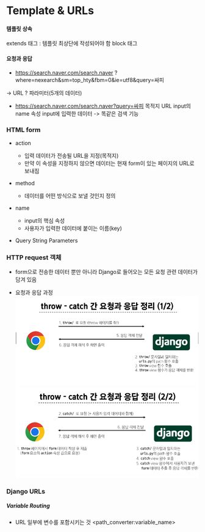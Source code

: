 # Template & URLs
#### 템플릿 상속
extends 태그 : 템플릿 최상단에 작성되어야 함
block 태그

#### 요청과 응답


- https://search.naver.com/search.naver ? where=nexearch&sm=top_hty&fbm=0&ie=utf8&query=싸피

-> URL  ?  파라미터(5개의 데이터)

- https://search.naver.com/search.naver?query=싸피
    목적지 URL                           input의 name 속성
                                         input에 입력한 데이터
-> 똑같은 검색 기능

### HTML form
- action
  - 입력 데이터가 전송될 URL을 지정(목적지)
  - 만약 이 속성을 지정하지 않으면 데이터는 현재 form이 있는 페이지의 URL로 보내짐
- method
  - 데이터를 어떤 방식으로 보낼 것인지 정의

- name 
  - input의 핵심 속성
  - 사용자가 입력한 데이터에 붙이는 이름(key)
- Query String Parameters


### HTTP request 객체
- form으로 전송한 데이터 뿐만 아니라 Django로 들어오는 모든 요청 관련 데이터가 담겨 있음

- 요청과 응답 과정
![alt text](image-4.png)
![alt text](image-5.png)



### Django URLs
##### Variable Routing
- URL 일부에 변수를 포함시키는 것 
<path_converter:variable_name>

